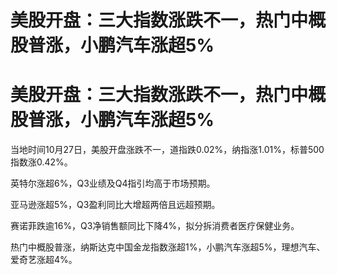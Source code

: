 # 美股开盘：三大指数涨跌不一，热门中概股普涨，小鹏汽车涨超5%

# 美股开盘：三大指数涨跌不一，热门中概股普涨，小鹏汽车涨超5%

当地时间10月27日，美股开盘涨跌不一，道指跌0.02%，纳指涨1.01%，标普500指数涨0.42%。

英特尔涨超6%，Q3业绩及Q4指引均高于市场预期。

亚马逊涨超5%，Q3盈利同比大增超两倍且远超预期。

赛诺菲跌逾16%，Q3净销售额同比下降4%，拟分拆消费者医疗保健业务。

热门中概股普涨，纳斯达克中国金龙指数涨超1%，小鹏汽车涨超5%，理想汽车、爱奇艺涨超4%。

